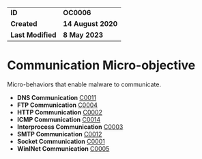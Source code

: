 <table>
<tr>
<td><b>ID</b></td>
<td><b>OC0006</b></td>
</tr>
<td><b>Created</b></td>
<td><b>14 August 2020</b></td>
</tr>
<tr>
<td><b>Last Modified</b></td>
<td><b>8 May 2023</b></td>
</tr>
</table>


# Communication Micro-objective
Micro-behaviors that enable malware to communicate.

* **DNS Communication** [C0011](../communication/dns-communication.md)
* **FTP Communication** [C0004](../communication/ftp-communication.md)
* **HTTP Communication** [C0002](../communication/http-communication.md)
* **ICMP Communication** [C0014](../communication/icmp-communication.md)
* **Interprocess Communication** [C0003](../communication/interprocess-communication.md)
* **SMTP Communication** [C0012](../communication/smtp-communication.md)
* **Socket Communication** [C0001](../communication/socket-communication.md)
* **WinINet Communication** [C0005](../communication/wininet.md)
